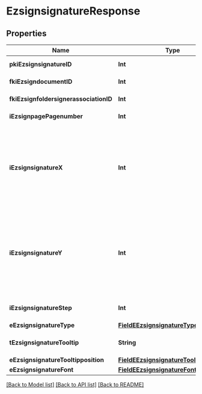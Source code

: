 # EzsignsignatureResponse

## Properties
Name | Type | Description | Notes
------------ | ------------- | ------------- | -------------
**pkiEzsignsignatureID** | **Int** | The unique ID of the Ezsignsignature | 
**fkiEzsigndocumentID** | **Int** | The unique ID of the Ezsigndocument | 
**fkiEzsignfoldersignerassociationID** | **Int** | The unique ID of the Ezsignfoldersignerassociation | 
**iEzsignpagePagenumber** | **Int** | The page number in the Ezsigndocument | 
**iEzsignsignatureX** | **Int** | The X coordinate (Horizontal) where to put the Ezsignsignature on the page.  Coordinate is calculated at 100dpi (dot per inch). So for example, if you want to put the Ezsignsignature 2 inches from the left border of the page, you would use \&quot;200\&quot; for the X coordinate. | 
**iEzsignsignatureY** | **Int** | The Y coordinate (Vertical) where to put the Ezsignsignature on the page.  Coordinate is calculated at 100dpi (dot per inch). So for example, if you want to put the Ezsignsignature 3 inches from the top border of the page, you would use \&quot;300\&quot; for the Y coordinate. | 
**iEzsignsignatureStep** | **Int** | The step when the Ezsignsigner will be invited to sign | 
**eEzsignsignatureType** | [**FieldEEzsignsignatureType**](FieldEEzsignsignatureType.md) |  | 
**tEzsignsignatureTooltip** | **String** | A tooltip that will be presented to Ezsignsigner about the Ezsignsignature | [optional] 
**eEzsignsignatureTooltipposition** | [**FieldEEzsignsignatureTooltipposition**](FieldEEzsignsignatureTooltipposition.md) |  | [optional] 
**eEzsignsignatureFont** | [**FieldEEzsignsignatureFont**](FieldEEzsignsignatureFont.md) |  | [optional] 

[[Back to Model list]](../README.md#documentation-for-models) [[Back to API list]](../README.md#documentation-for-api-endpoints) [[Back to README]](../README.md)


